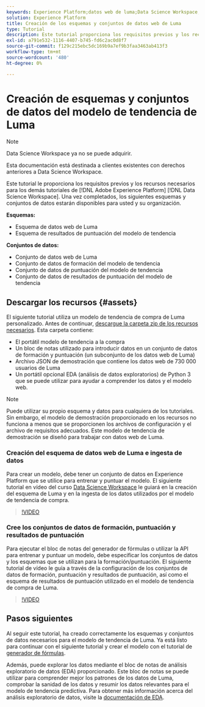 ```yaml
---
keywords: Experience Platform;datos web de luma;Data Science Workspace;temas populares;recetas;datos de demostración;datos web de demostración;datos de luma
solution: Experience Platform
title: Creación de los esquemas y conjuntos de datos web de Luma
type: Tutorial
description: Este tutorial proporciona los requisitos previos y los recursos necesarios para el modelo de tendencia de demostración de Luma.
exl-id: a791e532-1116-4407-b745-fd6c2ac0d8f7
source-git-commit: f129c215ebc5dc169b9a7ef9b3faa3463ab413f3
workflow-type: tm+mt
source-wordcount: '480'
ht-degree: 0%

---
```


# Creación de esquemas y conjuntos de datos del modelo de tendencia de Luma

>[!NOTE]
>
>Data Science Workspace ya no se puede adquirir.
>
>Esta documentación está destinada a clientes existentes con derechos anteriores a Data Science Workspace.

Este tutorial le proporciona los requisitos previos y los recursos necesarios para los demás tutoriales de [!DNL Adobe Experience Platform] [!DNL Data Science Workspace]. Una vez completados, los siguientes esquemas y conjuntos de datos estarán disponibles para usted y su organización.

**Esquemas:**

- Esquema de datos web de Luma
- Esquema de resultados de puntuación del modelo de tendencia

**Conjuntos de datos:**

- Conjunto de datos web de Luma
- Conjunto de datos de formación del modelo de tendencia
- Conjunto de datos de puntuación del modelo de tendencia
- Conjunto de datos de resultados de puntuación del modelo de tendencia

## Descargar los recursos {#assets}

El siguiente tutorial utiliza un modelo de tendencia de compra de Luma personalizado. Antes de continuar, [descargue la carpeta zip de los recursos necesarios](https://experienceleague.adobe.com/docs/platform-learn/assets/DSW-course-sample-assets.zip). Esta carpeta contiene:

- El portátil modelo de tendencia a la compra
- Un bloc de notas utilizado para introducir datos en un conjunto de datos de formación y puntuación (un subconjunto de los datos web de Luma)
- Archivo JSON de demostración que contiene los datos web de 730 000 usuarios de Luma
- Un portátil opcional EDA (análisis de datos exploratorios) de Python 3 que se puede utilizar para ayudar a comprender los datos y el modelo web.

>[!NOTE]
>
> Puede utilizar su propio esquema y datos para cualquiera de los tutoriales. Sin embargo, el modelo de demostración proporcionado en los recursos no funciona a menos que se proporcionen los archivos de configuración y el archivo de requisitos adecuados. Este modelo de tendencia de demostración se diseñó para trabajar con datos web de Luma.

### Creación del esquema de datos web de Luma e ingesta de datos

Para crear un modelo, debe tener un conjunto de datos en Experience Platform que se utilice para entrenar y puntuar el modelo. El siguiente tutorial en vídeo del curso [Data Science Workspace](https://experienceleague.adobe.com/?lang=es&recommended=ExperiencePlatform-U-1-2021.1.dsw&amp;lang=es) le guiará en la creación del esquema de Luma y en la ingesta de los datos utilizados por el modelo de tendencia de compra.

>[!VIDEO](https://video.tv.adobe.com/v/3447157?captions=spa)

### Cree los conjuntos de datos de formación, puntuación y resultados de puntuación

Para ejecutar el bloc de notas del generador de fórmulas o utilizar la API para entrenar y puntuar un modelo, debe especificar los conjuntos de datos y los esquemas que se utilizan para la formación/puntuación. El siguiente tutorial de vídeo le guía a través de la configuración de los conjuntos de datos de formación, puntuación y resultados de puntuación, así como el esquema de resultados de puntuación utilizado en el modelo de tendencia de compra de Luma.

>[!VIDEO](https://video.tv.adobe.com/v/3447424?captions=spa)

## Pasos siguientes

Al seguir este tutorial, ha creado correctamente los esquemas y conjuntos de datos necesarios para el modelo de tendencia de Luma. Ya está listo para continuar con el siguiente tutorial y crear el modelo con el tutorial de [generador de fórmulas](../jupyterlab/create-a-model.md).

Además, puede explorar los datos mediante el bloc de notas de análisis exploratorio de datos (EDA) proporcionado. Este bloc de notas se puede utilizar para comprender mejor los patrones de los datos de Luma, comprobar la sanidad de los datos y resumir los datos relevantes para el modelo de tendencia predictiva. Para obtener más información acerca del análisis exploratorio de datos, visite la [documentación de EDA](../jupyterlab/eda-notebook.md).
